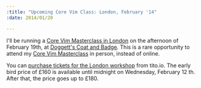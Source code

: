 ```yaml
--- 
:title: "Upcoming Core Vim Class: London, February '14"
:date: 2014/01/20

---
```


I'll be running a [Core Vim Masterclass in London][london] on the afternoon of February 19th, at [Doggett's Coat and Badge][venue]. This is a rare opportunity to attend my [Core Vim Masterclass][class] in person, instead of online.

You can [purchase tickets for the London workshop][london] from tito.io. The early bird price of £160 is available until midnight on Wednesday, February 12  th. After that, the price goes up to £180.

[london]: https://tito.io/studio-nelstrom/core-vim-class-in-london-2
[class]: http://vimcasts.org/classes/core-vim-live
[venue]: http://www.nicholsonspubs.co.uk/doggettscoatandbadgesouthbanklondon/findus/

